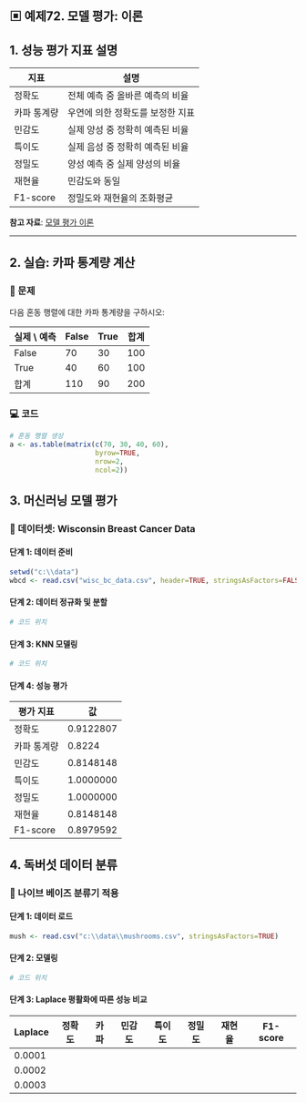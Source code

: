 ## ▣ 예제72. 모델 평가: 이론

## 1. 성능 평가 지표 설명

| 지표 | 설명 |
|------|------|
| 정확도 | 전체 예측 중 올바른 예측의 비율 |
| 카파 통계량 | 우연에 의한 정확도를 보정한 지표 |
| 민감도 | 실제 양성 중 정확히 예측된 비율 |
| 특이도 | 실제 음성 중 정확히 예측된 비율 |
| 정밀도 | 양성 예측 중 실제 양성의 비율 |
| 재현율 | 민감도와 동일 |
| F1-score | 정밀도와 재현율의 조화평균 |

**참고 자료**: [모델 평가 이론](https://cafe.daum.net/oracleoracle/Sotv/818)

---

## 2. 실습: 카파 통계량 계산

### 📌 문제
다음 혼동 행렬에 대한 카파 통계량을 구하시오:

| 실제 \ 예측 | False | True | 합계 |
|------------|-------|------|------|
| False      | 70    | 30   | 100  |
| True       | 40    | 60   | 100  |
| 합계       | 110   | 90   | 200  |

### 💻 코드
```r
# 혼동 행렬 생성
a <- as.table(matrix(c(70, 30, 40, 60), 
                     byrow=TRUE, 
                     nrow=2, 
                     ncol=2))
```

## 3. 머신러닝 모델 평가

### 📌 데이터셋: Wisconsin Breast Cancer Data

#### 단계 1: 데이터 준비
```r
setwd("c:\\data")
wbcd <- read.csv("wisc_bc_data.csv", header=TRUE, stringsAsFactors=FALSE)
```

#### 단계 2: 데이터 정규화 및 분할
```r
# 코드 위치
```

#### 단계 3: KNN 모델링
```r
# 코드 위치
```

#### 단계 4: 성능 평가
| 평가 지표    | 값        |
|-------------|-----------|
| 정확도      | 0.9122807 |
| 카파 통계량 | 0.8224    |
| 민감도      | 0.8148148 |
| 특이도      | 1.0000000 |
| 정밀도      | 1.0000000 |
| 재현율      | 0.8148148 |
| F1-score    | 0.8979592 |

## 4. 독버섯 데이터 분류

### 📌 나이브 베이즈 분류기 적용

#### 단계 1: 데이터 로드
```r
mush <- read.csv("c:\\data\\mushrooms.csv", stringsAsFactors=TRUE)
```

#### 단계 2: 모델링
```r
# 코드 위치
```

#### 단계 3: Laplace 평활화에 따른 성능 비교
| Laplace | 정확도 | 카파 | 민감도 | 특이도 | 정밀도 | 재현율 | F1-score |
|---------|--------|------|--------|--------|--------|--------|-----------|
| 0.0001  |        |      |        |        |        |        |           |
| 0.0002  |        |      |        |        |        |        |           |
| 0.0003  |        |      |        |        |        |        |           |
